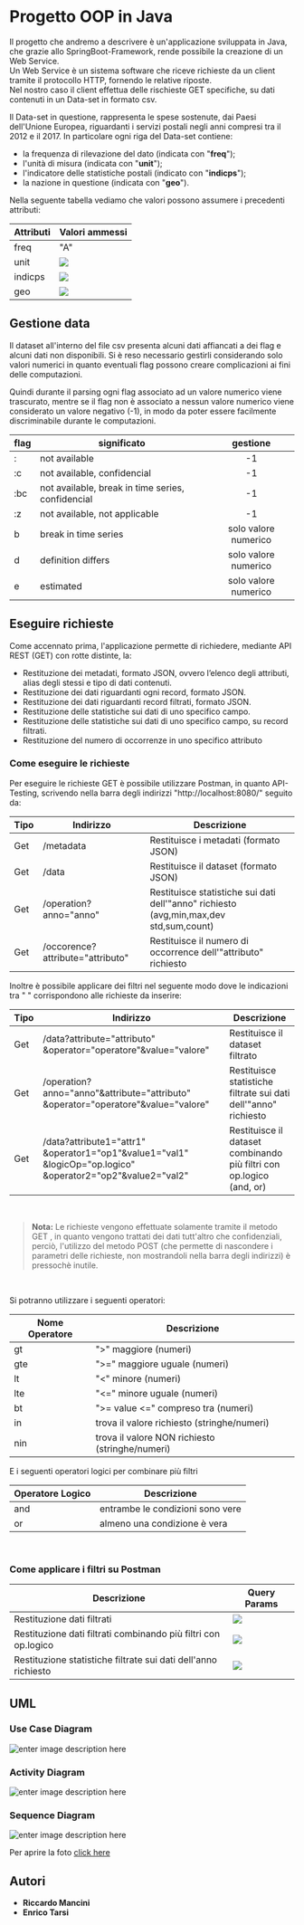 # Progetto OOP in Java

Il progetto che andremo a descrivere è un'applicazione sviluppata in Java, che grazie allo SpringBoot-Framework, rende possibile la creazione di un Web Service.  
Un Web Service è un sistema software che riceve richieste da un client tramite il protocollo HTTP, fornendo le relative riposte.  
Nel nostro caso il client effettua delle rischieste GET specifiche, su dati contenuti in un Data-set in formato csv.  

Il Data-set in questione, rappresenta le spese sostenute, dai Paesi dell'Unione Europea, riguardanti i servizi postali negli anni compresi tra il 2012 e il 2017. In particolare ogni riga del Data-set contiene:

-   la frequenza di rilevazione del dato (indicata con "**freq**");
-   l'unità di misura (indicata con "**unit**");
-   l'indicatore delle statistiche postali (indicato con "**indicps**");
-   la nazione in questione (indicata con "**geo**").  

Nella seguente tabella vediamo che valori possono assumere i precedenti attributi:  

|Attributi| Valori ammessi |
|--|--|
| freq | "A" |
| unit |![](https://lh3.googleusercontent.com/RDY5tb5LMO7oOMdxzonPcW4unLzrzcOM-90k53U1F5qCesozMwXYP_tCdbRXb93xO4gqc5G8AwBU) |
| indicps | ![](https://lh3.googleusercontent.com/TL2rQqbErnKzGMBpr-gY3hhzOl7clF3qVP8oYL7StUSyYNFePbRo15G5-olI5SOwcnDQqY_3COjR)|
| geo | ![](https://lh3.googleusercontent.com/_8QBZ5tL0j6BVbj6fJiZ1ZmJB8X9iHYzYYezkmZcT1yYjkLEg_L7HjlPP3K5CBF-t_WUU4nCi0nw)|




## Gestione data
Il dataset all'interno del file csv presenta alcuni dati affiancati a dei flag e alcuni dati non disponibili.
Si è reso necessario gestirli considerando solo valori numerici in quanto eventuali flag possono creare complicazioni ai fini delle computazioni.
 
Quindi durante il parsing ogni flag associato ad un valore numerico viene trascurato, mentre se il flag non è associato a nessun valore numerico viene considerato un valore negativo (-1), in modo da poter essere facilmente discriminabile durante le computazioni.


| flag | significato | gestione|
|--|--|:--:|
| : | not available | -1
|:c| not available, confidencial| -1
|:bc| not available, break in time series, confidencial|  -1|
|:z|not available, not applicable| -1|
|b| break in time series| solo valore numerico
|d| definition differs| solo valore numerico
|e| estimated| solo valore numerico



## Eseguire richieste
Come accennato prima, l'applicazione permette di richiedere, mediante API REST (GET) con rotte distinte, la:

-   Restituzione dei metadati, formato JSON, ovvero l’elenco degli attributi, alias degli stessi e tipo di dati contenuti.
-   Restituzione dei dati riguardanti ogni record, formato JSON.
-   Restituzione dei dati riguardanti record filtrati, formato JSON.
-   Restituzione delle statistiche sui dati di uno specifico campo.
-   Restituzione delle statistiche sui dati di uno specifico campo, su record filtrati.
-   Restituzione del numero di occorrenze in uno specifico attributo

### Come eseguire le richieste
Per eseguire le richieste GET è possibile utilizzare Postman, in quanto API-Testing, scrivendo nella barra degli indirizzi "http://localhost:8080/" seguito da:


| Tipo | Indirizzo | Descrizione|
|---|---|---|
| Get | /metadata | Restituisce i metadati (formato JSON)|
| Get | /data| Restituisce il dataset (formato JSON)|
| Get | /operation?anno="anno"| Restituisce statistiche sui dati dell'"anno" richiesto (avg,min,max,dev std,sum,count)|
|Get|/occorence?attribute="attributo"| Restituisce il numero di occorrence dell'"attributo" richiesto|


Inoltre è possibile applicare dei filtri nel seguente modo dove le indicazioni tra " " corrispondono alle richieste da inserire:

| Tipo | Indirizzo | Descrizione|
|--|--|--|
|Get|/data?attribute="attributo" &operator="operatore"&value="valore"|Restituisce il dataset filtrato|
|Get|/operation?anno="anno"&attribute="attributo" &operator="operatore"&value="valore"| Restituisce statistiche filtrate sui dati dell'"anno" richiesto|
|Get|/data?attribute1="attr1" &operator1="op1"&value1="val1" &logicOp="op.logico" &operator2="op2"&value2="val2"|Restituisce il dataset combinando più filtri con op.logico (and, or)

&nbsp;

> **Nota:** Le richieste vengono effettuate solamente tramite il metodo GET , in quanto vengono trattati dei dati tutt'altro che confidenziali, perciò, l'utilizzo del metodo POST (che permette di nascondere i parametri delle richieste, non mostrandoli nella barra degli indirizzi) è pressochè inutile. 

&nbsp;&nbsp;


Si potranno utilizzare i seguenti operatori:

|Nome Operatore| Descrizione|
|--|--|
|gt| ">" maggiore  (numeri)|
|gte|  ">=" maggiore uguale (numeri)|
|lt|  "<" minore  (numeri)|
|lte| "<=" minore uguale (numeri)|
|bt| ">= value <=" compreso tra  (numeri)|
| in | trova  il valore richiesto (stringhe/numeri)|
|nin| trova il valore NON richiesto (stringhe/numeri)|

E i seguenti operatori logici per combinare più filtri

|Operatore Logico|Descrizione  |
|--|--|
|and| entrambe le condizioni sono vere |
|or| almeno una condizione è vera|

&nbsp;&nbsp;&nbsp;

### Come applicare i filtri su Postman  

|        Descrizione        |Query Params                      
|----------------|-----------------------------
|Restituzione dati filtrati|     ![](https://lh3.googleusercontent.com/BWpdbtECh8-3Ph10fMqul3Bu_7S-FrAQ-sv_uJXzIdIXr5_1y9zoApxTSBG8VO577C8fXaBBn3y0)     
|Restituzione dati filtrati combinando più filtri con op.logico| ![](https://lh3.googleusercontent.com/3ieaRNQ_73wXABhgYgNHm4mGQZocu53akgUbI4jSAyjlK6QaFwBRQKdbV8wf-X8P8O26ChTfPTSv)
|Restituzione statistiche filtrate sui dati dell'anno richiesto|![](https://lh3.googleusercontent.com/5zDBKAI9IWKGCE8qvlYRHF7KoKZmBlo38WK_FYXQuvNq9MT6F3pMzNCX_Rgsr_LoNPYjmLlhScU-)


## UML
### Use Case Diagram
![enter image description here](https://lh3.googleusercontent.com/8fNAPms7xfX1hqWU7qdBucC0OWAj1dL-ecxz2U6Zue2vZrT3IjsBVJaGMYfh9M4zVk-Jc_Zc_G8 "Use_Case_Diagram")
### Activity Diagram

![enter image description here](https://lh3.googleusercontent.com/IEDgeXg-QiP9b-JjyOKN3mZQp4ebF95-AMXETSeZg9qD_1i1Q9-bfMnl_Ill9vrjZhedXXvuFSM "Activity_Diagram")
### Sequence Diagram

![enter image description here](https://lh3.googleusercontent.com/ieT1K0Y7IJjijcb-W2hdNUFzjkvHZWH6sRdZZGZscIg8ZoLhs5YiexjRmmZvkuCKQeBzY-jAo9I "Sequence_Diagram")



Per aprire la foto [click here](https://www.draw.io/?lightbox=1&highlight=0000ff&edit=_blank&layers=1&nav=1&title=UML_Sequence_DiagWorkin%20prog.drawio#R7V1Zd5tIFv41PifzYJ1aWB%2b9xOmZTiaZ9nTP9LxhCducIOGD8KL%2b9VMgtrpVQAGFgx30kJgSKrbvu3tdTujF9uVT7D3cf4k2fnhC0OblhF6eEIINQtl/6cjhOGJj8zhwFwebfKdq4Dr4y88HUT76GGz8PbdjEkVhEjzwg%2btot/PXCTfmxXH0zO92G4X8UR%2b8O18YuF57oTj6n2CT3OejGKHqi1/84O4%2bP7Rj5l/ceOvvd3H0uMuPd0LobfY5fr31irny/ff33iZ6rg3Rjyf0Io6i5PjX9uXCD9N7W9y24%2b%2buGr4tzzv2d4nKD%2bwb78bDa%2bNmTexb4wadkuMMT174mN%2bLE3r2m79PLqJdEkdh6Mf5mSeH4m6xi3hI/3zchp%2bDWz8Mdmzr/MGPg62fsP3pZZgPf6vGzp/vg8S/fvDW6U%2bfGY7Y2H2yDdkWZn%2byR5t47CdxuR2G3sM%2buMmOithI7K8f433w5LPTOyIoHY0ek/RIFyUysl3TJ%2bJv8qnKm46yebfBOv879G788Lx8hBdRGKWH30XZBe3Z9X/3i0H2ZFH2Kb8pkJIe4jYIw9qeV9knHWdXdeVtgzAlxh9%2bvPF2Xj6cswCTfFt2IC8M7nZsbM0eb3YTxeedQ%2bDJjxP/pTaUP/9PfsQeQHxgu%2bTfEiPHYs5VJ998rgG/wP19DfMYFT/0crbdlXNXiGN/5KCTA/CU2k8vv318%2bN/hcPvr6fblT3T5x6kpghBiroaUhyjYJdkpmOcn5iWAXhQn99FdtPPCOvgqQKD3DohGiisjxLA4gBBkShAiAsSaCh7FwRZ8zBMfjho%2bXHMqfDgLPmaFD5vDh4FkGkbEhzOV/KCLfpkzPkyqJj8wmkqAFCe0AGQmAOEVjEPVBAieTIIYoob59PHfbKqIPXkvCSJ2S67YHU8k3lINOOkdCJjXeZbfxJsoSaIt%2b8Lfbc5SNzYdC6P1904kKD5F9YfjbzgPWXw0sR%2byC33iHWbZjc5/%2bi0lSfVIT120wlb1sQ3%2bERvGCtoH%2b%2bgxXvv5PHWfFkwN/RkDzJN48Z2fCPOwG%2b4darvlrIZQKW%2bBEnqE20tFyULPzh9vbxe/et5SrLdfXZo5Pf1qgjRILQF3WAK8RaVpU2m0NzrMbnCI2NARcRHO3ZCJpG8eEwG7u0UmzRmGvWWSOTDWV4JRK/CoBHmLTNImk4y%2b6AAyyX29MJ9w7hIPnZ5lFtqll3iLVJozEHtLJcsdmoGgUzl4SwBgSslk9kUIkEzYeD1z6fL5s2GZX//hHc6ji39dWr8ezuxT7C74GIcP4dmrQEYVHyUYfoTqshpV1xc/8TaL%2bpohGkepLwfz6otaqvpLh1Utz4AREYSLfNKmv6y%2bEAHyyVRUX84E4kli2dCzi2j78M/H7SKY5gzD3oLJtXjBZCgLJjKFYiRL2nVKoWT3hQcUSmruPsymaIGGmE77PUkvfRFIc4Zgb4GEB6ZE9JQaigJJzIkcs7hSI/1H5m3ZLY8P/02hsyo3/8w2sVlsX77k0DpuHepbNTJkg43P8pgbbbEsc/ZPnR7GJuY9OtdcodoHTKiaGma2OpyWn%2bg1c8Nyy11mnl1llQS/J0G4XyTi%2b5KIsFrBVpaJOmw0eXHLUl6rERKtLJ/YgZysAlsMLxxLWD48xuHf5qU5w5ts0uLA6RDTXdf52VXw/FiNnjPR9lQKrFL3lhtHzUscq0m9%2bi9Bkv1ihaiTbx9/RA0z31ZWyZ2qtqioYqdECV8pV6jrkdrYMHkhhWHeRbk0ywSBfAuEOHrrX/lxTGRKT7jpvIT98/OqOHI8g4Zf89zkryi6vd37yQlknAZTQcyeswOl6dEP86LgaGQjZvoVOmgkki3ggZChSLZpx0QNSK4mmh4gYiaCndFmfgCpxCXhhSWl%2bXbl26Qbh9qGIHorTwnKa72e0hEoLXc/lwN1j6o1l9iDDdh0eXGFtJCDIt47okiL0wWpQmHd/mCn6zXJJFtTZHnb1HHa3ezT/7Lz/Rzsk/KLkD3382s/fgr%2bCr5F%2b4SZi%2bV3d0mGLn6KsbSMHnz21fnG29/X7JdigbWjPRwBKGZZ9hCOFfxPoxm8BDBtp7cEUGJsKxO1BUEqywwRxBe4E02UJYCy0PzoVENNJIUTdbJ9egqKRRf7ewZ7gnTE6948dTjiOANU52hV14sPrqGFADBQSCnTWWQYB2B0kNL5cQCLAcJjzHrbVFzyU8StAfR4zMrTTfpj1iDdSu2BC5iI47RP9OOj1LLKbSVrqKqB4u0g1F4hNXNhjtLFahy%2bHUSGALyQ56cI%2bEIWKQJHryHQi/qhTkuo8DzUnRfs2pRDd2F1aXZeDBgfV9UCDojIGzD3OEIL9I9jwXPBgM61uJQ2cot1Grmd9dboWRpHqDSHcnY6uDebamQ3KU92ar5ybKGBdjxhVdXeFFYZrDwyB5KxLBFommgOJpkYZ4OLwWdpk6UPvPI6crMMOePcEJPjGXUnckOaKoi6FZajqLDGMsAGwHXcocYgnGhsykQ7/kW/3EsP/rWA/2zDzbxSGGJi1ZUC0AmUatUJ/UR9Eb3p1iSdSgEbiOqx0ECdvDk094IR6phJQ0T5RXqV02kRQgQWKbpUXys18x5iyw2qxJ4qFNzIHXWfhkl7EN3VxBiI86FmlOt2TDQDM0pSjZm7HdrsqNf3O2w%2bLOsSMg2IW22dbqdAHeypQrCxJi/BzO6QQRwz%2b9fgSWRaBlM%2bbvUZhn1iEW5aC88vqkukPTjSVTnXSby04Zh5iV//qk9YCG8VwaofV/VJlqaZU1d9liyfuOwTKnd9GBE9vTzSsV5HMbv6tbhiZxahDjH9NKVv1hb9ZlpOk%2b4kK0qoSVwDY9syLF53WkN9KwIsRWGiN1GsU5x0DagVROcWjqhAikAMAZsjo3GuwZmfpmvpMz87Q21EbloqGK60vdtDVuls801jiRZWQYfLskGwTTlEgUEWqexx87Z4JKkxzn0ybRL/9XO1MH1joUHpm1quNo%2bjV36ePpoNSPGMZxgTPWkpnhZFBVJBNmx6MTQVJEw0Az%2bOiqmgXxiuvzBPi68Jzb06dhT0d2ZE3qXdX99D8K6sblshYHE5eGSBGwIFEa8YSCGq2SXaP3RogeUjRI99CIPtlmsNox3GtGOmOfBu6df2Q18h5PDLzmxbrZfEdB38aVOD9qx8ZZa92WsGigHcAENvKrFbjNn9xFhqASGkZ61hR1DYdlzm1VQx4YH2uWBMvE3zXNaGkDccrv3QXydzc3nLDDzvn1q42B6UgdfkPg%2b3EwredBKscA57EMygRTpntI9rrEDzcequBpYqY2Jb3bO9CTIZYtnjssJLWtk8yluGeX3D1ZgSHarZFLhtoJM2hrILYUqEt%2bQ1LfHCCDIM9nVQtuWJ3TnXDKx5Q/Siawu9jqYbA/8bYVKJe17XuUhjaeSAEKvdbdFhPVUs2HBXTnOqwrHY1%2bb4ND%2bw6Bx7fsAuQmoyFRNy2iLbWse%2bl/bAk%2bqTfGuWVh1y%2bMpK7Pa361Sx3l66aOiBcNp%2bzKG1lfDgTQkUr2wyzIKCTTpdCiaam/EkXTr9swDb5OP8pj00DClIbAHprekvVAjR0cC2VsiqCV9eNlObedtWrQWEMQzkQots%2bGa%2bNwFysUCRnbOuNVEzRmxzTxXsjPCwuymgsp6DdHKFFt1SpuWKgd2VoYMrcP0hVrOI5sWVlgXCi0JoohdPLjJsLdYwcsnbSbf6BzA0q8vUameZo0cjuZBlzsxjVlKWtYSs3gHL6gsVYf0edccEoRhxMU9cUm7rt%2bSU6zFUiqqMLl5iZhxy0MZaeEkJLAy0hzEPIwfOpJaanhf1JK/5eYfUAyoJj%2b1S5PLBXzK4q4Ue1qnmazodMuraoPOqJtYBx8mBLwdWT9SA1rDCTG%2bCddK31yzt0WdcWNLxoree7dFdS1ZZIist0fGeEikEl3Uy0yKimfeNMAHLZIrYWNebbOyJEFIcbHnH1nvAY793bLlYVUDBV4/og5/kHSKLhJpaQuH2%2boBhL9vCcK2yPpC874xNk/8yKmjAuS5ocD%2bKvq5LK8k724u3a840slKIB72eS/Vy7kIywpyPuusizASCfvNu9yJ/fpJuF7Ms1WzO/YwKBWBQBmaWJQPzplN3Dz1crI8YTSDg%2bzBGDQ25weIYNtVbTCpJ2s7%2bRCWZDQWU1oiME4aktm1jCKs1MlGy1KqFse0FbIhfI6yp06yg2TAy1XryyQoyMZjKwtw7N0hPxh%2bkFzUhJQdXTb%2bztmUNff0dZ1CiSp1Q3WsNOi1A2%2bWdE6qtcBlgG5ZkKtMENvwTp5pBdafR%2bH6KsoHZm61dnrSRWb/3RmhyT9qLkhnA2PcDl8wSx1plmAU1Cm1zvy5%2b5aJcTK4wvM6tXYqqZBRRNBIxJrSh7cGrpgyrc6oGrGlbOSg86m9evPfjD8cnPq9HPv4dnjpED7Zhyxk9JbjwlYQYLkVVRZWFHLC4h2Bn9FK8pmO50pNuPDfDGrU/wUov5HyFGmAxuO6FiUCXWlLnKva2KSA7Mjb5tGNyEUBAkcJGqgeZqSwXIayVUQgzs804ipL63WXXdP8l2vjpHv8H)



## Autori

-   **Riccardo Mancini**  
-   **Enrico Tarsi** 
